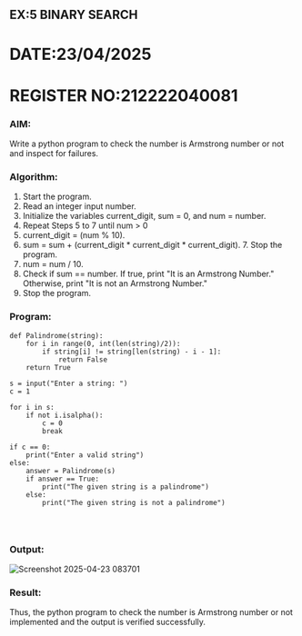 ## EX:5 BINARY SEARCH

# DATE:23/04/2025
# REGISTER NO:212222040081
### AIM: 
Write a python program to check the number is Armstrong number or not and inspect for failures.

### Algorithm:

1.  Start the program.
2.	Read an integer input number.
3.	Initialize the variables current_digit, sum = 0, and num = number.
4.	Repeat Steps 5 to 7 until num > 0
5.	current_digit = (num % 10).
6.	sum = sum + (current_digit * current_digit * current_digit). 7. Stop the program.
7.	num = num / 10.
8.	Check if sum == number. If true, print "It is an Armstrong Number." Otherwise, print "It is not an Armstrong Number."
9.	Stop the program.

### Program:

```
def Palindrome(string): 
    for i in range(0, int(len(string)/2)): 
        if string[i] != string[len(string) - i - 1]: 
            return False 
    return True 

s = input("Enter a string: ") 
c = 1 

for i in s: 
    if not i.isalpha(): 
        c = 0 
        break  

if c == 0: 
    print("Enter a valid string") 
else: 
    answer = Palindrome(s) 
    if answer == True: 
        print("The given string is a palindrome") 
    else: 
        print("The given string is not a palindrome")




```





### Output:

![Screenshot 2025-04-23 083701](https://github.com/user-attachments/assets/44b04bf7-0eb1-4040-87c4-2e97bad4ba85)


### Result:
Thus, the python program to check the number is Armstrong number or not implemented and the output is verified successfully.

